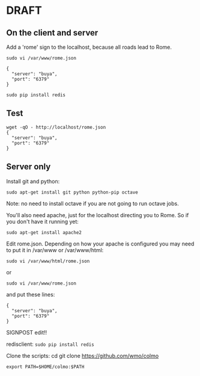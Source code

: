 # DRAFT 

## On the client and server

Add a 'rome' sign to the localhost, because all roads lead to Rome. 

`sudo vi /var/www/rome.json` 

    { 
      "server": "buya",
      "port": "6379" 
    }


`sudo pip install redis`


## Test 

    wget -qO - http://localhost/rome.json 
    { 
      "server": "buya",
      "port": "6379" 
    }


## Server only 

Install git and python: 

    sudo apt-get install git python python-pip octave 

Note: no need to install octave if you are not going to run octave jobs. 

You'll also need apache, just for the localhost directing you to Rome. So if you don't have it running yet: 

    sudo apt-get install apache2

Edit rome.json. Depending on how your apache is configured you may need to put it in /var/www or /var/www/html: 

    sudo vi /var/www/html/rome.json

or 

    sudo vi /var/www/rome.json

and put these lines:

    { 
      "server": "buya",
      "port": "6379" 
    }

SIGNPOST edit!!

redisclient:
`sudo pip install redis`



Clone the scripts:
    cd 
    git clone https://github.com/wmo/colmo 

 
    export PATH=$HOME/colmo:$PATH 




